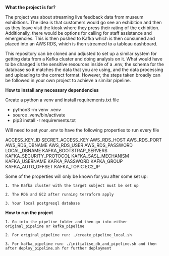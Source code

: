 **What the project is for?**

The project was about streaming live feedback data from museum exhibitions. The idea is that customers would go see an exhibition and then as they leave visit the kiosk where they press their rating of the exhibition. Additionally, there would be options for calling for staff assistance and emergencies. This is then pushed to Kafka which is then consumed and placed into an AWS RDS, which is then streamed to a tableau dashboard. 

This repository can be cloned and adjusted to set up a similar system for getting data from a Kafka cluster and doing analysis on it. What would have to be changed is the sensitive resources inside of a .env, the schema for the database so it matches the data that you are using, and the data processing and uploading to the correct format. However, the steps taken broadly can be followed in your own project to achieve a similar pipeline. 

**How to install any necessary dependencies**

Create a python a venv and install requirements.txt file

* python3 -m venv .venv
* source .venv/bin/activate
* pip3 install -r requirements.txt

Will need to set your .env to have the following properties to run every file

ACCESS_KEY_ID
SECRET_ACCESS_KEY
AWS_RDS_HOST
AWS_RDS_PORT
AWS_RDS_DBNAME
AWS_RDS_USER
AWS_RDS_PASSWORD
LOCAL_DBNAME
KAFKA_BOOTSTRAP_SERVERS
KAFKA_SECURITY_PROTOCOL
KAFKA_SASL_MECHANISM
KAFKA_USERNAME
KAFKA_PASSWORD
KAFKA_GROUP
KAFKA_AUTO_OFFSET
KAFKA_TOPIC
EC2_IP

Some of the properties will only be known for you after some set up: 

    1. The Kafka cluster with the target subject must be set up

    2. The RDS and EC2 after running terraform apply

    3. Your local postgresql database


**How to run the project**

    1. Go into the pipeline folder and then go into either original_pipeline or kafka_pipeline

    2. For original_pipeline run: ./create_pipeline_local.sh

    3. For kafka_pipeline run: ./initialise_db_and_pipeline.sh and then after deploy_pipeline.sh for further deployment


